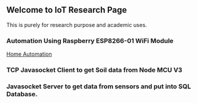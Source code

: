 ## Welcome to IoT Research Page

This is purely for research purpose and academic uses.

### Automation Using Raspberry ESP8266-01 WiFi Module
[Home Automation](http://kantsk1013.github.io/Automation/read.md)

### TCP Javasocket Client to get Soil data from Node MCU V3

### Javasocket Server to get data from sensors and put into SQL Database.

